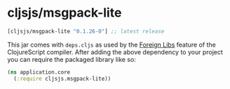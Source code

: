 # cljsjs/msgpack-lite

[](dependency)
```clojure
[cljsjs/msgpack-lite "0.1.26-0"] ;; latest release
```
[](/dependency)

This jar comes with `deps.cljs` as used by the [Foreign Libs][flibs] feature
of the ClojureScript compiler. After adding the above dependency to your project
you can require the packaged library like so:

```clojure
(ns application.core
  (:require cljsjs.msgpack-lite))
```

[flibs]: https://github.com/clojure/clojurescript/wiki/Packaging-Foreign-Dependencies
